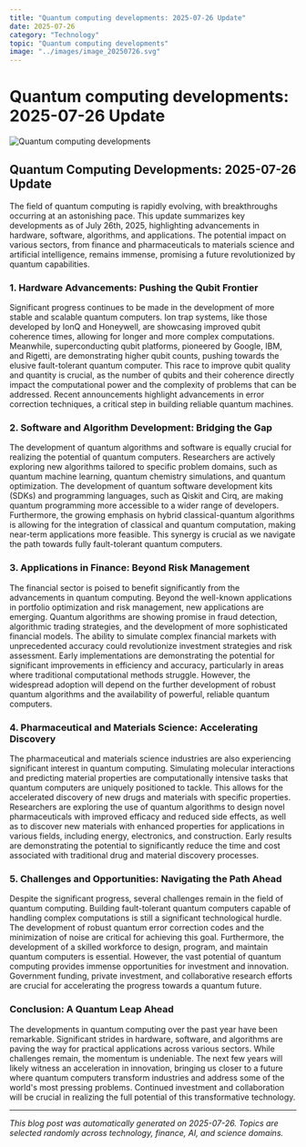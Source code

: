 ```yaml
---
title: "Quantum computing developments: 2025-07-26 Update"
date: 2025-07-26
category: "Technology"
topic: "Quantum computing developments"
image: "../images/image_20250726.svg"
---
```


# Quantum computing developments: 2025-07-26 Update

![Quantum computing developments](../images/image_20250726.svg)

## Quantum Computing Developments: 2025-07-26 Update

The field of quantum computing is rapidly evolving, with breakthroughs occurring at an astonishing pace. This update summarizes key developments as of July 26th, 2025, highlighting advancements in hardware, software, algorithms, and applications.  The potential impact on various sectors, from finance and pharmaceuticals to materials science and artificial intelligence, remains immense, promising a future revolutionized by quantum capabilities.


### 1. Hardware Advancements: Pushing the Qubit Frontier

Significant progress continues to be made in the development of more stable and scalable quantum computers.  Ion trap systems, like those developed by IonQ and Honeywell, are showcasing improved qubit coherence times, allowing for longer and more complex computations.  Meanwhile, superconducting qubit platforms, pioneered by Google, IBM, and Rigetti, are demonstrating higher qubit counts, pushing towards the elusive fault-tolerant quantum computer.  This race to improve qubit quality and quantity is crucial, as the number of qubits and their coherence directly impact the computational power and the complexity of problems that can be addressed.  Recent announcements highlight advancements in error correction techniques, a critical step in building reliable quantum machines.


### 2. Software and Algorithm Development: Bridging the Gap

The development of quantum algorithms and software is equally crucial for realizing the potential of quantum computers.  Researchers are actively exploring new algorithms tailored to specific problem domains, such as quantum machine learning, quantum chemistry simulations, and quantum optimization.  The development of quantum software development kits (SDKs) and programming languages, such as Qiskit and Cirq, are making quantum programming more accessible to a wider range of developers.  Furthermore, the growing emphasis on hybrid classical-quantum algorithms is allowing for the integration of classical and quantum computation, making near-term applications more feasible.  This synergy is crucial as we navigate the path towards fully fault-tolerant quantum computers.


### 3.  Applications in Finance:  Beyond Risk Management

The financial sector is poised to benefit significantly from the advancements in quantum computing.  Beyond the well-known applications in portfolio optimization and risk management, new applications are emerging.  Quantum algorithms are showing promise in fraud detection, algorithmic trading strategies, and the development of more sophisticated financial models.  The ability to simulate complex financial markets with unprecedented accuracy could revolutionize investment strategies and risk assessment.  Early implementations are demonstrating the potential for significant improvements in efficiency and accuracy, particularly in areas where traditional computational methods struggle.  However, the widespread adoption will depend on the further development of robust quantum algorithms and the availability of powerful, reliable quantum computers.


### 4.  Pharmaceutical and Materials Science:  Accelerating Discovery

The pharmaceutical and materials science industries are also experiencing significant interest in quantum computing.  Simulating molecular interactions and predicting material properties are computationally intensive tasks that quantum computers are uniquely positioned to tackle.  This allows for the accelerated discovery of new drugs and materials with specific properties.  Researchers are exploring the use of quantum algorithms to design novel pharmaceuticals with improved efficacy and reduced side effects, as well as to discover new materials with enhanced properties for applications in various fields, including energy, electronics, and construction.  Early results are demonstrating the potential to significantly reduce the time and cost associated with traditional drug and material discovery processes.


### 5.  Challenges and Opportunities:  Navigating the Path Ahead

Despite the significant progress, several challenges remain in the field of quantum computing.  Building fault-tolerant quantum computers capable of handling complex computations is still a significant technological hurdle.  The development of robust quantum error correction codes and the minimization of noise are critical for achieving this goal.  Furthermore, the development of a skilled workforce to design, program, and maintain quantum computers is essential.  However, the vast potential of quantum computing provides immense opportunities for investment and innovation.  Government funding, private investment, and collaborative research efforts are crucial for accelerating the progress towards a quantum future.


### Conclusion:  A Quantum Leap Ahead

The developments in quantum computing over the past year have been remarkable.  Significant strides in hardware, software, and algorithms are paving the way for practical applications across various sectors.  While challenges remain, the momentum is undeniable.  The next few years will likely witness an acceleration in innovation, bringing us closer to a future where quantum computers transform industries and address some of the world's most pressing problems.  Continued investment and collaboration will be crucial in realizing the full potential of this transformative technology.


---
*This blog post was automatically generated on 2025-07-26. Topics are selected randomly across technology, finance, AI, and science domains.*
